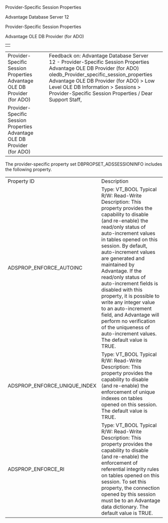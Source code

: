 Provider-Specific Session Properties




Advantage Database Server 12  

Provider-Specific Session Properties

Advantage OLE DB Provider (for ADO)

|  |
| --- |
|  |

|  |  |  |  |  |
| --- | --- | --- | --- | --- |
| Provider-Specific Session Properties  Advantage OLE DB Provider (for ADO) |  |  | Feedback on: Advantage Database Server 12 - Provider-Specific Session Properties Advantage OLE DB Provider (for ADO) oledb\_Provider\_specific\_session\_properties Advantage OLE DB Provider (for ADO) > Low Level OLE DB Information > Sessions > Provider-Specific Session Properties / Dear Support Staff, |  |
| Provider-Specific Session Properties  Advantage OLE DB Provider (for ADO) |  |  |  |  |

The provider-specific property set DBPROPSET\_ADSSESSIONINFO includes the following property.

|  |  |
| --- | --- |
| Property ID | Description |
| ADSPROP\_ENFORCE\_AUTOINC | Type: VT\_BOOL  Typical R/W: Read-Write  Description: This property provides the capability to disable (and re-enable) the read/only status of auto-increment values in tables opened on this session. By default, auto-increment values are generated and maintained by Advantage. If the read/only status of auto-increment fields is disabled with this property, it is possible to write any integer value to an auto-increment field, and Advantage will perform no verification of the uniqueness of auto-increment values. The default value is TRUE. |
| ADSPROP\_ENFORCE\_UNIQUE\_INDEX | Type: VT\_BOOL  Typical R/W: Read-Write  Description: This property provides the capability to disable (and re-enable) the enforcement of unique indexes on tables opened on this session. The default value is TRUE. |
| ADSPROP\_ENFORCE\_RI | Type: VT\_BOOL  Typical R/W: Read-Write  Description: This property provides the capability to disable (and re-enable) the enforcement of referential integrity rules on tables opened on this session. To set this property, the connection opened by this session must be to an Advantage data dictionary. The default value is TRUE. |